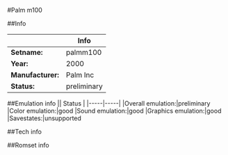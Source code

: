 #Palm m100

##Info

||Info|
|-----|-----|
|**Setname:**|palmm100
|**Year:**|2000
|**Manufacturer:**|Palm Inc
|**Status:**|preliminary

##Emulation info
|| Status |
|-----|-----|
|Overall emulation:|preliminary
|Color emulation:|good
|Sound emulation:|good
|Graphics emulation:|good
|Savestates:|unsupported

##Tech info

##Romset info

<!--- START OF EDITED COMMENT DO NOT TOUCH TEXT ABOVE-->

